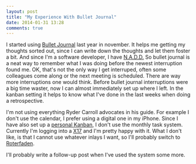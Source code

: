 ```yaml
---
layout: post
title: "My Experience With Bullet Journal"
date: 2014-01-31 13:28
comments: true
---
```

I started using [Bullet Journal](http://www.bulletjournal.com/) last year in november. It helps me getting my thoughts sorted out, since I can write down the thoughts and let them foster a bit. And since I'm a software developer, I have [N.A.D.D.](http://randsinrepose.com/archives/nadd/) So bullet journal is a neat way to remember what I was doing before the newest interruption found me. OK, that's not the only way I get interruped, often some colleagues come along or the next meeting is scheduled. There are way more interruptions one would think. Before bullet journal interruptions were a big time waster, now I can almost immediately set up where I left. In the kanban setting it helps to know what I've done in the last weeks when doing a retrospective.    

I'm not using everything Ryder Carroll advocates in his guide. For example I don't use the calendar, I prefer using a digital one in my iPhone. Since I have also set up a [personal Kanban](http://www.personalkanban.com/), I don't use the monthly task system. Currently I'm logging into a [X17](http://www.x17.de/) and I'm pretty happy with it. What I don't like, is that I cannot use whatever inlays I want, so I'll probably switch to [Roterfaden](http://www.roterfaden.de/).  

I'll probably write a follow-up post when I've used the system some more.